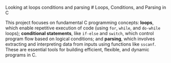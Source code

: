 Looking at loops conditions and parsing # Loops, Conditions, and Parsing in C

This project focuses on fundamental C programming concepts: **loops**, which enable repetitive execution of code (using `for`, `while`, and `do-while` loops); **conditional statements**, like `if-else` and `switch`, which control program flow based on logical conditions; and **parsing**, which involves extracting and interpreting data from inputs using functions like `sscanf`. These are essential tools for building efficient, flexible, and dynamic programs in C.

